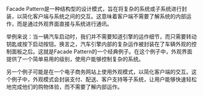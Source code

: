 

Facade Pattern是一种结构型的设计模式，旨在将复杂的系统或子系统进行封装，以简化客户端与系统之间的交互。这意味着客户端不需要了解系统的内部运作，而是通过外观界面直接与系统进行通讯。

举例来说：当一辆汽车启动时，我们并不需要知道引擎的运作细节，而只需要转动钥匙或按下启动按钮。换言之，汽车引擎内部的复杂运作被封装在了车辆外观的控制面板之后。这就是Facade Pattern的一个经典例子。在这个例子中，外观界面提供了一个简单易用的级别，使用户能够控制复杂的系统。

另一个例子可能是在一个电子商务网站上使用外观模式，以简化客户端的交互。这个例子中，外观模式会封装支付、配送、客户支持等子系统，让用户能够快速轻松地完成他们的购物体验，而不需要了解内部运作。